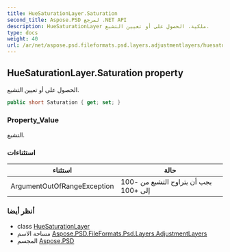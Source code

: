 ```yaml
---
title: HueSaturationLayer.Saturation
second_title: Aspose.PSD لمرجع .NET API
description: HueSaturationLayer ملكية. الحصول على أو تعيين التشبع.
type: docs
weight: 40
url: /ar/net/aspose.psd.fileformats.psd.layers.adjustmentlayers/huesaturationlayer/saturation/
---
```

## HueSaturationLayer.Saturation property

الحصول على أو تعيين التشبع.

```csharp
public short Saturation { get; set; }
```

### Property_Value

التشبع.

### استثناءات

| استثناء | حالة |
| --- | --- |
| ArgumentOutOfRangeException | يجب أن يتراوح التشبع من -100 إلى +100 |

### أنظر أيضا

* class [HueSaturationLayer](../)
* مساحة الاسم [Aspose.PSD.FileFormats.Psd.Layers.AdjustmentLayers](../../huesaturationlayer/)
* المجسم [Aspose.PSD](../../../)


